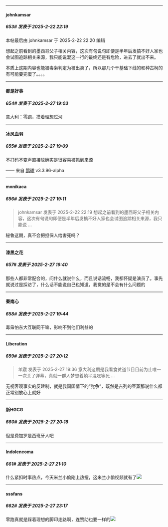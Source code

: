 ﻿
*****

####  johnkamsar  
##### 653#       发表于 2025-2-22 22:19

 本帖最后由 johnkamsar 于 2025-2-22 22:20 编辑 

想起之前看到的墨西哥父子相关内容，这次有句说句即便是半年后发搞不好人家也会试图追踪相关来源，我只能说混这一行的最终还是有危险，进去了就出不来。

本质上这期内容也能被毒枭判定为被出卖了，所以那几个干基础下线的和种古柯的有可能要完蛋了。。。。

*****

####  都是好事  
##### 654#       发表于 2025-2-27 19:03

意大利：零跑，摸着理想过河


*****

####  冰风血羽  
##### 655#       发表于 2025-2-27 19:09

不打码不变声直接放确实是很容易被抓到来源

—— 来自 [鹅球](https://www.pgyer.com/xfPejhuq) v3.3.96-alpha

*****

####  monikaca  
##### 656#       发表于 2025-2-27 19:11

<blockquote>johnkamsar 发表于 2025-2-22 22:19
想起之前看到的墨西哥父子相关内容，这次有句说句即便是半年后发搞不好人家也会试图追踪相关来源，我只能说 ...</blockquote>
秘鲁这期，真不会把担保人给害死吗？


*****

####  漆黑之花  
##### 657#       发表于 2025-2-27 19:40

那些人都非常配合的，问什么就说什么，而且说话流畅，我都怀疑是演员了。事先就说过是採访了，什么话不能说自己也知道，我觉的是不会有什么问题的

*****

####  秦南心  
##### 658#       发表于 2025-2-27 19:44

毒枭怕东大互联网干嘛，影响不到他们利益的


*****

####  Liberation  
##### 659#       发表于 2025-2-27 20:12

<blockquote>羊寢 发表于 2025-2-27 19:36
意大利这期是我看食贫道节目目前为止唯一一次关了弹幕，真就一群人梦想着躺平混吃等死 ...</blockquote>
无视客观事实的反建制，就是我国国情下的“党争”，既然是吉列的豆蒸那说什么都正常别放心上就好


*****

####  新HGCG  
##### 660#       发表于 2025-2-27 20:18

但是费加罗是西班牙人吧


*****

####  Indolencoma  
##### 661#       发表于 2025-2-27 21:10

什么紧扣时事热点，今天米兰小偷刚上热搜，这米兰小偷视频就有了<img src="https://static.saraba1st.com/image/smiley/face2017/067.png" referrerpolicy="no-referrer">


*****

####  sssfans  
##### 662#       发表于 2025-2-27 23:17

零跑真就是踩着理想的脚印走路啊，连赞助也要一样的<img src="https://static.saraba1st.com/image/smiley/face2017/037.png" referrerpolicy="no-referrer">

